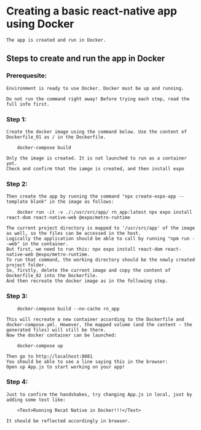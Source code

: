 # Creating a basic react-native app using Docker
    The app is created and run in Docker.

## Steps to create and run the app in Docker
### Prerequesite:
    Environment is ready to use Docker. Docker must be up and running.

    Do not run the command right away! Before trying each step, read the full info first. 
### Step 1:
    Create the docker image using the command below. Use the content of Dockerfile_01 as / in the Dockerfile.
```
    docker-compose build
```
    Only the image is created. It is not launched to run as a container yet.
    Check and confirm that the iamge is created, and then install expo
### Step 2:
    Then create the app by running the command "npx create-expo-app --template blank" in the image as follows:
```
    docker run -it -v ./:/usr/src/app/ rn_app:latest npx expo install react-dom react-native-web @expo/metro-runtime
```
    The current project directory is mapped to '/usr/src/app' of the image as well, so the files can be accessed in the host.
    Logically the application should be able to call by running "npm run --web" in the container.
    But first, we need to run this: npx expo install react-dom react-native-web @expo/metro-runtime.
    To run that command, the working directory should be the newly created project folder.
    So, firstly, delete the current image and copy the content of Dockerfile_02 into the Dockerfile.
    And then recreate the docker image as in the following step.
### Step 3: 
```
    docker-compose build --no-cache rn_app  
```
    This will recreate a new container according to the Dockerfile and docker-compose.yml. However, the mapped volume (and the content - the generated files) will still be there.
    Now the docker container can be launched:
```
    docker-compose up
```
    Then go to http://localhost:8081
    You should be able to see a line saying this in the browser:
    Open up App.js to start working on your app!
### Step 4:
    Just to confirm the handshakes, try changing App.js in local, just by adding some text like:
```
    <Text>Running Recat Native in Docker!!!</Text>
```
    It should be reflected accordingly in browser.